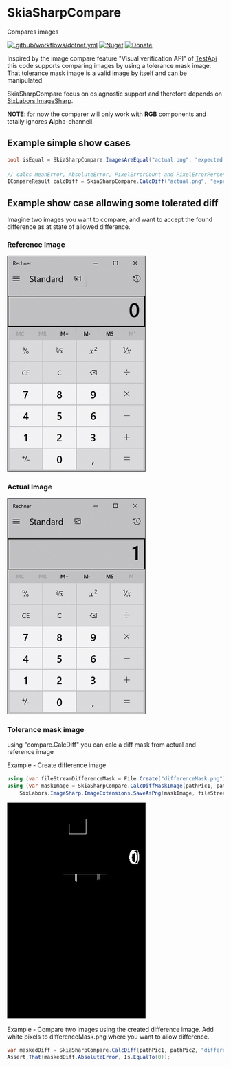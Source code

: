 # SkiaSharpCompare

Compares images

[![.github/workflows/dotnet.yml](https://github.com/Codeuctivity/ImageSharp.Compare/actions/workflows/dotnet.yml/badge.svg)](https://github.com/Codeuctivity/ImageSharp.Compare/actions/workflows/dotnet.yml) [![Nuget](https://img.shields.io/nuget/v/Codeuctivity.SkiaSharpCompare.svg)](https://www.nuget.org/packages/Codeuctivity.SkiaSharpCompare/) [![Donate](https://img.shields.io/static/v1?label=Paypal&message=Donate&color=informational)](https://www.paypal.com/donate?hosted_button_id=7M7UFMMRTS7UE)

Inspired by the image compare feature "Visual verification API" of [TestApi](https://blogs.msdn.microsoft.com/ivo_manolov/2009/04/20/introduction-to-testapi-part-3-visual-verification-apis/) this code supports comparing images by using a tolerance mask image. That tolerance mask image is a valid image by itself and can be manipulated.

SkiaSharpCompare focus on os agnostic support and therefore depends on [SixLabors.ImageSharp](https://github.com/SixLabors/ImageSharp).

**NOTE**: for now the comparer will only work with **RGB** components and totally ignores **A**lpha-channell.

## Example simple show cases

```csharp
bool isEqual = SkiaSharpCompare.ImagesAreEqual("actual.png", "expected.png");

// calcs MeanError, AbsoluteError, PixelErrorCount and PixelErrorPercentage
ICompareResult calcDiff = SkiaSharpCompare.CalcDiff("actual.png", "expected.png");
```

## Example show case allowing some tolerated diff

Imagine two images you want to compare, and want to accept the found difference as at state of allowed difference.

### Reference Image

![actual image](./SkiaSharpCompareTestNunit/TestData/Calc0.jpg "Reference Image")

### Actual Image

![actual image](./SkiaSharpCompareTestNunit/TestData/Calc1.jpg "Reference Image")

### Tolerance mask image

using "compare.CalcDiff" you can calc a diff mask from actual and reference image

Example - Create difference image

```csharp
using (var fileStreamDifferenceMask = File.Create("differenceMask.png"))
using (var maskImage = SkiaSharpCompare.CalcDiffMaskImage(pathPic1, pathPic2))
    SixLabors.ImageSharp.ImageExtensions.SaveAsPng(maskImage, fileStreamDifferenceMask);
```

![differenceMask.png](./SkiaSharpCompareTestNunit/TestData/differenceMask.png "differenceMask.png")

Example - Compare two images using the created difference image. Add white pixels to differenceMask.png where you want to allow difference.

```csharp
var maskedDiff = SkiaSharpCompare.CalcDiff(pathPic1, pathPic2, "differenceMask.png");
Assert.That(maskedDiff.AbsoluteError, Is.EqualTo(0));
```
